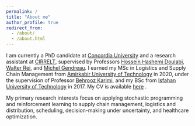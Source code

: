 ```yaml
---
permalink: /
title: "About me"
author_profile: true
redirect_from: 
  - /about/
  - /about.html
---
```


I am currently a PhD candidate at [Concordia University](https://www.concordia.ca/) and a research assistant at [CIRRELT](https://www.cirrelt.ca/default.aspx), supervised by Professors [Hossein Hashemi Doulabi](https://www.concordia.ca/faculty/hossein-hashemidoulabi.html), [Walter Rei](https://professeurs.uqam.ca/professeur/rei.walter/), and [Michel Gendreau](https://www.polymtl.ca/expertises/gendreau-michel). I earned my MSc in Logistics and Supply Chain Management from [Amirkabir University of Technology](https://aut.ac.ir/en) in 2020, under the supervision of Professor [Behrooz Karimi](https://aut.ac.ir/cv/2096/BEHROOZ-KARIMI?slc_lang=en&&cv=2096&mod=scv), and my BSc from [Isfahan University of Technology](https://english.iut.ac.ir/) in 2017. My CV is available [here](https://pedram-fdi.github.io/files/CV_Academic_P__Farghadani_Chaharsooghi.pdf)
.

My primary research interests focus on applying stochastic programming and reinforcement learning to supply chain management, logistics and distribution, scheduling, decision-making under uncertainty, and healthcare optimization.
